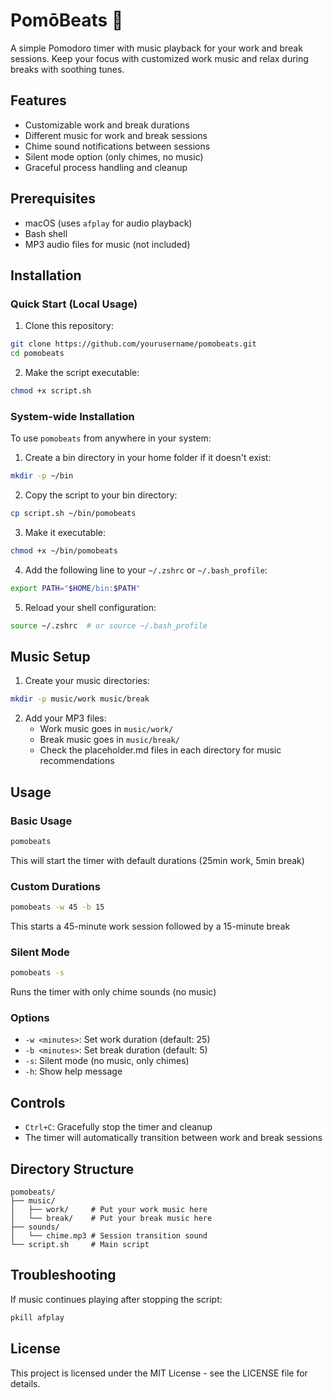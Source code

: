 # PomōBeats 🍅

A simple Pomodoro timer with music playback for your work and break sessions. Keep your focus with customized work music and relax during breaks with soothing tunes.

## Features

- Customizable work and break durations
- Different music for work and break sessions
- Chime sound notifications between sessions
- Silent mode option (only chimes, no music)
- Graceful process handling and cleanup

## Prerequisites

- macOS (uses `afplay` for audio playback)
- Bash shell
- MP3 audio files for music (not included)

## Installation

### Quick Start (Local Usage)

1. Clone this repository:

```bash
git clone https://github.com/yourusername/pomobeats.git
cd pomobeats
```

2. Make the script executable:

```bash
chmod +x script.sh
```

### System-wide Installation

To use `pomobeats` from anywhere in your system:

1. Create a bin directory in your home folder if it doesn't exist:

```bash
mkdir -p ~/bin
```

2. Copy the script to your bin directory:

```bash
cp script.sh ~/bin/pomobeats
```

3. Make it executable:

```bash
chmod +x ~/bin/pomobeats
```

4. Add the following line to your `~/.zshrc` or `~/.bash_profile`:

```bash
export PATH="$HOME/bin:$PATH"
```

5. Reload your shell configuration:

```bash
source ~/.zshrc  # or source ~/.bash_profile
```

## Music Setup

1. Create your music directories:

```bash
mkdir -p music/work music/break
```

2. Add your MP3 files:
   - Work music goes in `music/work/`
   - Break music goes in `music/break/`
   - Check the placeholder.md files in each directory for music recommendations

## Usage

### Basic Usage

```bash
pomobeats
```

This will start the timer with default durations (25min work, 5min break)

### Custom Durations

```bash
pomobeats -w 45 -b 15
```

This starts a 45-minute work session followed by a 15-minute break

### Silent Mode

```bash
pomobeats -s
```

Runs the timer with only chime sounds (no music)

### Options

- `-w <minutes>`: Set work duration (default: 25)
- `-b <minutes>`: Set break duration (default: 5)
- `-s`: Silent mode (no music, only chimes)
- `-h`: Show help message

## Controls

- `Ctrl+C`: Gracefully stop the timer and cleanup
- The timer will automatically transition between work and break sessions

## Directory Structure

```
pomobeats/
├── music/
│   ├── work/     # Put your work music here
│   └── break/    # Put your break music here
├── sounds/
│   └── chime.mp3 # Session transition sound
└── script.sh     # Main script
```

## Troubleshooting

If music continues playing after stopping the script:

```bash
pkill afplay
```

## License

This project is licensed under the MIT License - see the LICENSE file for details.
